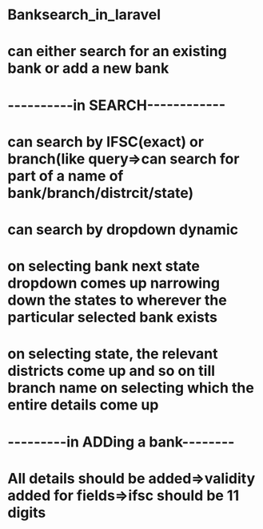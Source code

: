 # Banksearch_in_laravel
# can either search for an existing bank or add a new bank
# ----------in SEARCH------------
# can search by IFSC(exact) or branch(like query=>can search for part of a name of bank/branch/distrcit/state)
# can search by dropdown dynamic
# on selecting bank next state dropdown comes up narrowing down the states to wherever the particular selected bank exists
# on selecting state, the relevant districts come up and so on till branch name on selecting which the entire details come up
# ---------in ADDing a bank--------
# All details should be added=>validity added for fields=>ifsc should be 11 digits
